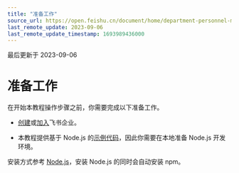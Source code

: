 ```yaml
---
title: "准备工作"
source_url: https://open.feishu.cn/document/home/department-personnel-management-based-on-web-app/preparation
last_remote_update: 2023-09-06
last_remote_update_timestamp: 1693989436000
---
```

最后更新于 2023-09-06

# 准备工作

在开始本教程操作步骤之前，你需要完成以下准备工作。

* [创建](https://www.feishu.cn/hc/zh-CN/articles/360043741453)或[加入](https://www.feishu.cn/hc/zh-CN/articles/360043496893)飞书企业。

* 本教程提供基于 Node.js 的[示例代码](https://sf3-cn.feishucdn.com/obj/open-platform-opendoc/68fae2a0c02f0d6683fd3ca7476c37ca_jniC7YMODS.zip)，因此你需要在本地准备 Node.js 开发环境。

安装方式参考 [Node.js](https://nodejs.org/)，安装 Node.js 的同时会自动安装 npm。
